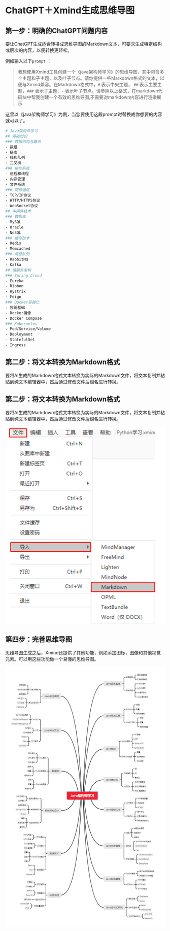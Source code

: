 # ChatGPT＋Xmind生成思维导图

## 第一步：明确的ChatGPT问题内容

要让ChatGPT生成适合转换成思维导图的Markdown文本，可要求生成特定结构或层次的内容，以便转换更轻松。

例如输入以下`prompt` ：

> 我想使用Xmind工具创建一个《java架构师学习》的思维导图，其中包含多个主题和子主题，以及叶子节点。请你提供一些Markdown格式的文本，以便与Xmind兼容。在Markdown格式中，`#` 表示中央主题， `##`  表示主要主题，`###`  表示子主题，`-`  表示叶子节点。请参照以上格式，在markdown代码块中帮我创建一个有效的思维导图,不需要对markdown内容进行渲染展示

这里以《java架构师学习》为例，当您要使用这段prompt时替换成你想要的内容就可以了。

```bash
# Java架构师学习
## 基础知识
### 数据结构与算法
- 数组
- 链表
- 栈和队列
- 二叉树
### 操作系统
- 进程和线程
- 内存管理
- 文件系统
### 网络通信
- TCP/IP协议
- HTTP/HTTPS协议
- WebSocket协议
## 中间件技术
### 数据库
- MySQL
- Oracle
- NoSQL
### 缓存技术
- Redis
- Memcached
### 消息队列
- RabbitMQ
- Kafka
## 微服务架构
### Spring Cloud
- Eureka
- Ribbon
- Hystrix
- Feign
### Docker容器化
- 容器基础
- Docker镜像
- Docker Compose
### Kubernetes
- Pod/Service/Volume
- Deployment
- StatefulSet
- Ingress
```

## **第二步：将文本转换为Markdown格式**

要将AI生成的Markdown格式文本转换为实际的Markdown文件，将文本复制并粘贴到纯文本编辑器中，然后通过修改文件后缀名进行转换。

## **第二步：将文本转换为Markdown格式**

要将AI生成的Markdown格式文本转换为实际的Markdown文件，将文本复制并粘贴到纯文本编辑器中，然后通过修改文件后缀名进行转换。

![图片](ChatGPT%EF%BC%8BXmind%E7%94%9F%E6%88%90%E6%80%9D%E7%BB%B4%E5%AF%BC%E5%9B%BE.assets/202305042342432.png)

## **第四步：完善思维导图**

思维导图生成之后，Xmind还提供了其他功能，例如添加图标，图像和其他视觉元素。可以用这些功能做一个易懂的思维导图。

![image-20230504234136107](ChatGPT%EF%BC%8BXmind%E7%94%9F%E6%88%90%E6%80%9D%E7%BB%B4%E5%AF%BC%E5%9B%BE.assets/image-20230504234136107.png)